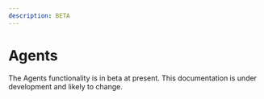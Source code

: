 ```yaml
---
description: BETA
---
```


# Agents

The Agents functionality is in beta at present. This documentation is under development and likely to change.
